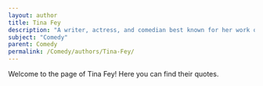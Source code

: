 ```yaml
---
layout: author
title: Tina Fey
description: "A writer, actress, and comedian best known for her work on 'Saturday Night Live' and '30 Rock', Fey's humor combines sharp wit with relatable storytelling."
subject: "Comedy"
parent: Comedy
permalink: /Comedy/authors/Tina-Fey/
---
```


Welcome to the page of Tina Fey! Here you can find their quotes.
